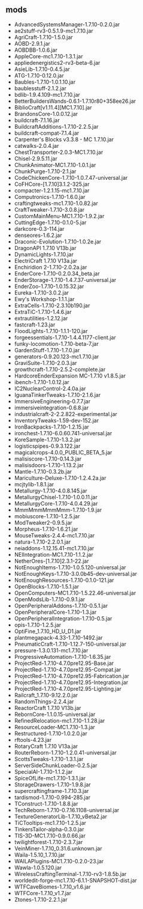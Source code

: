 ## mods
* AdvancedSystemsManager-1.7.10-0.2.0.jar
* ae2stuff-rv3-0.5.1.9-mc1.7.10.jar
* AgriCraft-1.7.10-1.5.0.jar
* AOBD-2.9.1.jar
* AOBDBB-1.0.6.jar
* AppleCore-mc1.7.10-1.3.1.jar
* appliedenergistics2-rv3-beta-6.jar
* AsieLib-1.7.10-0.4.5.jar
* ATG-1.7.10-0.12.0.jar
* Baubles-1.7.10-1.0.1.10.jar
* baublesstuff-2.1.2.jar
* bdlib-1.9.4.109-mc1.7.10.jar
* BetterBuildersWands-0.6.1-1.7.10r80+358ee26.jar
* BiblioCraft[v1.11.4][MC1.7.10].jar
* BrandonsCore-1.0.0.12.jar
* buildcraft-7.1.16.jar
* BuildcraftAdditions-1.7.10-2.2.5.jar
* buildcraft-compat-7.1.4.jar
* Carpenter's Blocks v3.3.8 - MC 1.7.10.jar
* catwalks-2.0.4.jar
* ChestTransporter-2.0.3-MC1.7.10.jar
* Chisel-2.9.5.11.jar
* ChunkAnimator-MC1.7.10-1.0.1.jar
* ChunkPurge-1.7.10-2.1.jar
* CodeChickenCore-1.7.10-1.0.7.47-universal.jar
* CoFHCore-[1.7.10]3.1.2-325.jar
* compacter-1.2.1.15-mc1.7.10.jar
* Computronics-1.7.10-1.6.0.jar
* craftingtweaks-mc1.7.10-1.0.82.jar
* CraftTweaker-1.7.10-3.0.8.jar
* CustomMainMenu-MC1.7.10-1.9.2.jar
* CuttingEdge-1.7.10-0.1.0-5.jar
* darkcore-0.3-114.jar
* denseores-1.6.2.jar
* Draconic-Evolution-1.7.10-1.0.2e.jar
* DragonAPI 1.7.10 V13b.jar
* DynamicLights-1.7.10.jar
* ElectriCraft 1.7.10 V13a.jar
* Enchiridion 2-1.7.10-2.0.2a.jar
* EnderCore-1.7.10-0.2.0.34_beta.jar
* EnderStorage-1.7.10-1.4.7.37-universal.jar
* EnderZoo-1.7.10-1.0.15.32.jar
* Eureka-1.7.10-3.0.2.jar
* Ewy's Workshop-1.1.1.jar
* ExtraCells-1.7.10-2.3.10b190.jar
* ExtraTiC-1.7.10-1.4.6.jar
* extrautilities-1.2.12.jar
* fastcraft-1.23.jar
* FloodLights-1.7.10-1.1.1-120.jar
* forgeessentials-1.7.10-1.4.4.1177-client.jar
* funky-locomotion-1.7.10-beta-7.jar
* GardenStuff-1.7.10-1.7.0.jar
* generators-0.9.20.123-mc1.7.10.jar
* GraviSuite-1.7.10-2.0.3.jar
* growthcraft-1.7.10-2.5.2-complete.jar
* HardcoreEnderExpansion  MC-1.7.10  v1.8.5.jar
* ibench-1.7.10-1.0.12.jar
* IC2NuclearControl-2.4.0a.jar
* IguanaTinkerTweaks-1.7.10-2.1.6.jar
* ImmersiveEngineering-0.7.7.jar
* immersiveintegration-0.6.8.jar
* industrialcraft-2-2.2.822-experimental.jar
* InventoryTweaks-1.59-dev-152.jar
* IronBackpacks-1.7.10-1.2.15.jar
* ironchest-1.7.10-6.0.60.741-universal.jar
* KoreSample-1.7.10-1.3.2.jar
* logisticspipes-0.9.3.122.jar
* magicalcrops-4.0.0_PUBLIC_BETA_5.jar
* malisiscore-1.7.10-0.14.3.jar
* malisisdoors-1.7.10-1.13.2.jar
* Mantle-1.7.10-0.3.2b.jar
* Mariculture-Deluxe-1.7.10-1.2.4.2a.jar
* mcjtylib-1.8.1.jar
* Metallurgy-1.7.10-4.0.8.145.jar
* MetallurgyChisel-1.7.10-1.0.0.11.jar
* MetallurgyCore-1.7.10-4.0.4.29.jar
* MmmMmmMmmMmm-1.7.10-1.9.jar
* mobiuscore-1.7.10-1.2.5.jar
* ModTweaker2-0.9.5.jar
* Morpheus-1.7.10-1.6.21.jar
* MouseTweaks-2.4.4-mc1.7.10.jar
* natura-1.7.10-2.2.0.1.jar
* neiaddons-1.12.15.41-mc1.7.10.jar
* NEIIntegration-MC1.7.10-1.1.2.jar
* NetherOres-[1.7.10]2.3.1-22.jar
* NotEnoughItems-1.7.10-1.0.5.120-universal.jar
* NotEnoughKeys-1.7.10-3.0.0b45-dev-universal.jar
* NotEnoughResources-1.7.10-0.1.0-121.jar
* OpenBlocks-1.7.10-1.5.1.jar
* OpenComputers-MC1.7.10-1.5.22.46-universal.jar
* OpenModsLib-1.7.10-0.9.1.jar
* OpenPeripheralAddons-1.7.10-0.5.1.jar
* OpenPeripheralCore-1.7.10-1.3.jar
* OpenPeripheralIntegration-1.7.10-0.5.jar
* opis-1.7.10-1.2.5.jar
* OptiFine_1.7.10_HD_U_D1.jar
* plantmegapack-4.33-1.7.10-1492.jar
* PneumaticCraft-1.7.10-1.12.7-150-universal.jar
* pressure-1.3.0.131-mc1.7.10.jar
* ProgressiveAutomation-1.7.10-1.6.35.jar
* ProjectRed-1.7.10-4.7.0pre12.95-Base.jar
* ProjectRed-1.7.10-4.7.0pre12.95-Compat.jar
* ProjectRed-1.7.10-4.7.0pre12.95-Fabrication.jar
* ProjectRed-1.7.10-4.7.0pre12.95-Integration.jar
* ProjectRed-1.7.10-4.7.0pre12.95-Lighting.jar
* Railcraft_1.7.10-9.12.2.0.jar
* RandomThings-2.2.4.jar
* ReactorCraft 1.7.10 V13b.jar
* RebornCore-1.1.0.15-universal.jar
* RefinedRelocation-mc1.7.10-1.1.28.jar
* ResourceLoader-MC1.7.10-1.3.jar
* Restructured-1.7.10-1.0.2.0.jar
* rftools-4.23.jar
* RotaryCraft 1.7.10 V13a.jar
* RouterReborn-1.7.10-1.2.0.41-universal.jar
* ScottsTweaks-1.7.10-1.3.1.jar
* ServerSideChunkLoader-0.2.5.jar
* SpecialAI-1.7.10-1.1.2.jar
* SpiceOfLife-mc1.7.10-1.3.1.jar
* StorageDrawers-1.7.10-1.9.8.jar
* supercraftingframe-1.7.10.3.jar
* tardismod-1.7.10-0.994-285.jar
* TConstruct-1.7.10-1.8.8.jar
* TechReborn-1.7.10-0.7.16.1108-universal.jar
* TextureGeneratorLib-1.7.10_vBeta2.jar
* TiCTooltips-mc1.7.10-1.2.5.jar
* TinkersTailor-alpha-0.3.0.jar
* TIS-3D-MC1.7.10-0.9.0.66.jar
* twilightforest-1.7.10-2.3.7.jar
* VeinMiner-1.7.10_0.31.6.unknown.jar
* Waila-1.5.10_1.7.10.jar
* WAILAPlugins-MC1.7.10-0.2.0-23.jar
* Wawla-1.0.5.120.jar
* WirelessCraftingTerminal-1.7.10-rv3-1.8.5b.jar
* worldedit-forge-mc1.7.10-6.1.1-SNAPSHOT-dist.jar
* WTFCaveBiomes-1.7.10_v1.6.jar
* WTFCore-1.7.10_v1.7.jar
* Ztones-1.7.10-2.2.1.jar
